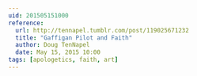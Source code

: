 ```yaml
---
uid: 201505151000
reference:
  url: http://tennapel.tumblr.com/post/119025671232
  title: "Gaffigan Pilot and Faith"
  author: Doug TenNapel
  date: May 15, 2015 10:00
tags: [apologetics, faith, art]
---
```

